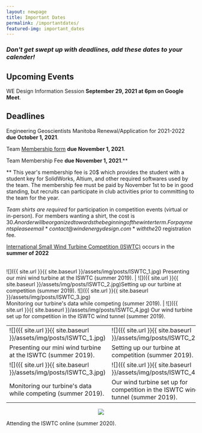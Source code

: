```yaml
---
layout: newpage
title: Important Dates
permalink: /importantdates/
featured-img: important_dates
---
```

### *Don't get swept up with deadlines, add these dates to your calender!*





## **Upcoming Events**

WE Design Information Session **September 29, 2021 at 6pm on Google Meet**.


## **Deadlines**

Engineering Geoscientists Manitoba Renewal/Application for 2021-2022 **due October 1, 2021**.

Team [Membership form](https://forms.gle/shpFyYurkM1quY3K7 "2021-2022 WE Design Membership Form")  **due November 1, 2021**.

Team Membership Fee **due November 1, 2021**.**

 ** This year's membership fee is 20$ which provides the student with a student key for SolidWorks, Altium, and other required softwares used by the team. 
The membership fee must be paid by November 1st to be in good standing, but recruits can participate in club activities prior to committing to the team for the year. 

*Team shirts are required* for participation in competition events (virtual or in-person). 
For members wanting a shirt, the cost is 30$. An order will be organized towards the beginning of the winter term. 
For payments please email *contact@windenergydesign.com* with the 20$ registration fee.

[International Small Wind Turbine Competition (ISWTC)](https://www.hanze.nl/eng/education/engineering/school-of-engineering/organisation/contest/international-small-wind-turbine-contest/contest/iswtc/iswtc-history) occurs in the **summer of 2022**


|   |   |
|---|---|
![]({{ site.url }}{{ site.baseurl }}/assets/img/posts/ISWTC_1.jpg) Presenting our mini wind turbine at the ISWTC (summer 2019).
|  ![]({{ site.url }}{{ site.baseurl }}/assets/img/posts/ISWTC_2.jpg)Setting up our turbine at competition (summer 2019).
![]({{ site.url }}{{ site.baseurl }}/assets/img/posts/ISWTC_3.jpg)  
Monitoring our turbine's data while competing (summer 2019).
| ![]({{ site.url }}{{ site.baseurl }}/assets/img/posts/ISWTC_4.jpg)
Our wind turbine set up for competition in the ISWTC wind tunnel (summer 2019).


|   |   |
|---|---|
![]({{ site.url }}{{ site.baseurl }}/assets/img/posts/ISWTC_1.jpg)|![]({{ site.url }}{{ site.baseurl }}/assets/img/posts/ISWTC_2.jpg)
|Presenting our mini wind turbine at the ISWTC (summer 2019).|Setting up our turbine at competition (summer 2019).|
![]({{ site.url }}{{ site.baseurl }}/assets/img/posts/ISWTC_3.jpg)|![]({{ site.url }}{{ site.baseurl }}/assets/img/posts/ISWTC_4.jpg)
|Monitoring our turbine's data while competing (summer 2019).|Our wind turbine set up for competition in the ISWTC wind tunnel (summer 2019).|

<p align="center">
   <img src="({{ site.url }}{{ site.baseurl }}/assets/img/posts/ISWTC(2020).jpg)">
</p>
Attending the ISWTC online (summer 2020).
  


